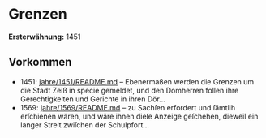 # Grenzen

**Ersterwähnung:** 1451

## Vorkommen
- 1451: [jahre/1451/README.md](../jahre/1451/README.md) – Ebenermaßen werden die Grenzen um
die Stadt Zeiß in specie gemeldet, und den Domherren
follen ihre Gerechtigkeiten und Gerichte in ihren Dör...
- 1569: [jahre/1569/README.md](../jahre/1569/README.md) – zu Sachſen erfordert und ſämtlih erſchienen wären,
und wäre ihnen dieſe Anzeige geſchehen, dieweil ein
langer Streit zwiſchen der Schulpfort...
